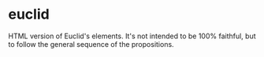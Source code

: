 # euclid
HTML version of Euclid's elements. It's not intended to be 100% faithful, but to follow the general sequence of the propositions.
